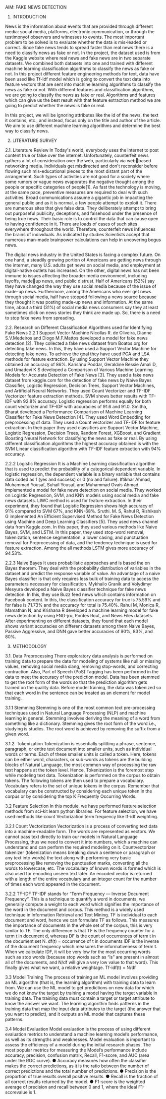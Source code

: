   AIM: FAKE NEWS DETECTION
  
1. INTRODUCTION
   
News is the information about events that are provided through different media: social media, platforms, electronic communication, or through the testimonyof observers and
witnesses to events. The most important problem to be solved is to evaluate whether the data is mis-leaded or correct. 
Since fake news tends to spread faster than real news there is a need to classify news as fake or not. In the project, the dataset used is from the Kaggle website where real
news and fake news are in two separate datasets. We combined both datasets into one and trained with different machine learning classification algorithms to classify the news
as fake or not. In this project different feature engineering methods for text, data have been used like Tf-Idf model which is going to convert the text data into feature
vectors that are sent into machine learning algorithms to classify the news as fake or not. With different features and classification algorithms, we are going to classify
the news as fake or real. Algorithms and features which can give us the best result with that feature extraction method we are going to predict whether the news is fake or real.

In this project, we will be ignoring attributes like the id of the news, the text it contains, etc., and instead, focus only on the title and author of the article. We aim to 
use different machine learning algorithms and determine the best way to classify news.

2. LITERATURE SURVEY
   
2.1. Literature Review
In Today's world, everybody uses the internet to post content true or false over the internet. Unfortunately, counterfeit news gathers a lot of consideration over the web,
particularly via webbased networking media. Individuals get misdirected and don't reconsider before flowing such mis-educational pieces to the most distant part of the
arrangement. Such types of activities are not good for a society where some rumors or vague news evaporates the negative thought among the people or specific categories of
people[1]. As fast the technology is moving, at the same pace, preventive measures are required to deal with such activities. Broad communications assume a gigantic job in
impacting the general public and as it is normal, a few people attempt to exploit it. There are numerous sites that give false data. They deliberately attempt to bring out
purposeful publicity, deceptions, and falsehood under the presence of being true news. Their basic role is to control the data that can cause open to having confidence in it.
There are loads of cases of such sites everywhere throughout the world. Therefore, counterfeit news influences the brains of individuals. As indicated by studies Scientists
accept that numerous man-made brainpower calculations can help in uncovering bogus news.

The digital news industry in the United States is facing a complex future. On one hand, a steadily growing portion of Americans are getting news through the internet, many 
U.S. adults get news on social media, and employment at digital-native outlets has increased. On the other, digital news has not been immune to issues affecting the broader
media environment, including layoffs, madeup news, and public distrust. Half of Americans (52%) say they have changed the way they use social media because of the issue of 
made-up news. Furthermore, among the Americans who ever get news through social media, half have stopped following a news source because they thought it was posting made-up 
news and information. At the same time, about a third (31%) of social media news consumers say they at least sometimes click on news stories they think are made up. So, 
there is a need to stop fake news from spreading.

2.2. Research on Different Classification Algorithms used for Identifying Fake 
News 
2.2.1 Support Vector Machine 
Nicollas R. de Oliveira, Dianne S.V.Medeiros and Diogo M.F.Mattos developed a model for fake news detection [2]. They collected a fake news dataset from Boatos.org for detecting
fake news. In this, they have used a Support Vector Machine for detecting fake news. To achieve the goal they have used PCA and LSA methods for feature extraction. By using Support
Vector Machine they obtained an accuracy of 86%. Karishnu Poddar, Geraldine Bessie Amali D, and Umadevi K S developed a Comparison of Various Machine Learning Models for Accurate
Detection of Fake News [3]. They used a fake news dataset from kaggle.com for the detection of fake news by Naive Bayes Classifier, Logistic Regression, Decision Trees, Support 
Vector Machines, and Artificial Neural Networks. They used Count Vectorizer and TF-IDF Vectorizer feature extraction methods. SVM shows better results with TF-IDF with 92.8% accuracy.
Logistic regression performs equally for both count vectorizer and TF-IDF with accuracies of 91.6 and 91.0. Smitha, Bharat developed a Performance Comparison of Machine Learning 
Classifier for Fake News Detection [4]. They used Word Embedding for preprocessing of data. They used a Count vectorizer and TF-IDF for feature extraction. In their paper they 
used classifiers are Support Vector Machine, Logistic Regression, Decision Trees, Random Forest, XGBoost, and Gradient Boosting Neural Network for classifying the news as fake or 
real. By using different classification algorithms the highest accuracy obtained is with the SVM Linear classification algorithm with TF-IDF feature extraction with 94% accuracy. 

2.2.2 Logistic Regression 
It is a Machine Learning classification algorithm that is used to predict the probability of a categorical dependent variable. In logistic regression, the dependent variable is 
a binary variable that contains data coded as 1 (yes and success) or 0 (no and failure). Iftikhar Ahmad, Muhammad Yousaf, Suhail Yousaf, and Muhammad Ovais Ahmad implemented a 
model for fake news detection on social media. They worked on Logistic Regression, SVM, and KNN models using social media and fake news datasets. LIWC method is used for feature
extraction. In their experiment, they found that Logistic Regression shows high accuracy of 91% compared to SVM 67%, and KNN-68%. 
Sruthi. M. S, Rahul R, Rishikesh G implemented An Efficient Supervised Method for Fake News Detection using Machine and Deep Learning Classifiers [5]. They used news channel data 
from Kaggle.com. In this paper, they used various methods like Naive Bayes, SVM, and LSTM. In this paper, they used stop-word removal, tokenization, sentence segmentation, a lower
casing, and punctuation removal for Preprocessing of data, and the tendency technique is used for feature extraction. Among the all methods LSTM gives more accuracy of 94.53%. 

2.2.3 Naive Bayes 
It uses probabilistic approaches and is based the on Bayes theorem. They deal with the probability distribution of variables in the dataset and predict the response variable of 
value. An advantage of a naive Bayes classifier is that only requires less bulk of training data to access the parameters necessary for classification. Mykhailo Granik and Volydimyr
Mesyura developed a Naive Bayes classifier technique for fake news detection. In this, they use Buzz feed news which contains information on Facebook content. In this, the 
classification accuracy for true is 75.59% and for false is 71.73% and the accuracy for total is 75.40%. Rahul M, Monica R, Mamathan N, and Krishana R developed a machine learning 
model for fake news detection by using FND-jru, Pontes Rout, and News Files datasets. After experimenting on different datasets, they found that each model shows variant accuracies 
on different datasets among them Naive Bayes, Passive Aggressive, and DNN gave better accuracies of 90%, 83%, and 80%. 

3. METHODOLOGY
   
3.1. Data Preprocessing 
There exploratory data analysis is performed on training data to prepare the data for modeling of systems like null or missing values, removing social media slang, removing stop-words,
and correcting contraction. Also, Part of Speech (PoS) Tagging has been performed in the data to meet the accuracy of the prediction model. Data has been stemmed to get the root
form of the words so that the prediction algorithm gets trained on the quality data. Before model training, the data was tokenized so that each word in the sentence can be treated
as an element for model training.

3.1.1 Stemming 
Stemming is one of the most common text pre-processing techniques used in Natural Language Processing (NLP) and machine learning in general. Stemming involves deriving the meaning
of a word from something like a dictionary. Stemming gives the root form of the word i.e., studying is studies. The root word is achieved by removing the suffix from a given word. 

3.1.2. Tokenization 
Tokenization is essentially splitting a phrase, sentence, paragraph, or entire text document into smaller units, such as individual words or terms. Each of these smaller units is
called a token. Here, tokens can be either word, characters, or sub-words as tokens are the building blocks of Natural Language, the most common way of processing the raw text 
happens at the token level. Hence, Tokenization is the foremost step while modeling text data. Tokenization is performed on the corpus to obtain tokens. The following tokens are 
then used to prepare a vocabulary. Vocabulary refers to the set of unique tokens in the corpus. Remember that vocabulary can be constructed by considering each unique token in
the corpus or by considering the top K Frequently Occurring Words.

3.2 Feature Selection 
In this module, we have performed feature selection methods from sci-kit learn python libraries. For feature selection, we have used methods like count Vectorization term frequency 
like tf-idf weighting.

3.2.1 Count Vectorization 
Vectorization is a process of converting text data into a machine-readable form. The words are represented as vectors. We cannot pass text directly to train our models in Natural
Language Processing, thus we need to convert it into numbers, which a machine can understand and can perform the required modeling on it. Countvectorizer tokenizer (tokenization
means breaking down a sentence or paragraph or any text into words) the text along with performing very basic preprocessing like removing the punctuation marks, converting all 
the words to lowercase, etc. The vocabulary of known words is formed which is also used for encoding unseen text later. An encoded vector is returned with a length of the entire
vocabulary and an integer count for the number of times each word appeared in the document. 

3.2.2 TF-IDF 
TF-IDF stands for “Term Frequency — Inverse Document Frequency”. This is a technique to quantify a word in documents, we generally compute a weight to each word which signifies the 
importance of the word in the document and corpus. This method is a widely used technique in Information Retrieval and Text Mining. TF is individual to each document and word,
hence we can formulate TF as follows. 
This measures the importance of documents in the whole set of the corpus, this is very similar to TF. The only difference is that TF is the frequency counter for a term t in 
document d, whereas DF is the count of occurrences of term t in the document set N. df(t) = occurrence of t in documents IDF is the inverse of the document frequency which measures 
the informativeness of term t. When we calculate IDF, it will be very low for the most occurring words such as stop words (because stop words such as “is” are present in almost all
of the documents, and N/df will give a very low value to that word). This finally gives what we want, a relative weightage. Tf-idf(t) = N/df 

3.3 Model Training 
The process of training an ML model involves providing an ML algorithm (that is, the learning algorithm) with training data to learn from. We can use the ML model to get predictions
on new data for which we do not know the target by training a model having the target variable in training data. The training data must contain a target or target attribute to know
the answer we want. The learning algorithm finds patterns in the training data that map the input data attributes to the target (the answer that you want to predict), and it 
outputs an ML model that captures these patterns. 

3.4 Model Evaluation 
Model evaluation is the process of using different evaluation metrics to understand a machine learning model’s performance, as well as its strengths and weaknesses. Model evaluation 
is important to assess the efficiency of a model during the initial research phases. The most popular metrics for measuring the Model’s performance include accuracy, precision, 
confusion matrix, Recall, F1-score, and AUC (area under the ROC curve). 
● Accuracy measures how often the classifier makes the correct predictions, as it is the ratio between the number of correct predictions and the total number of predictions. 
● Precision is the proportion of true results overall positive results. 
● Recall is the fraction of all correct results returned by the model. 
● F1-score is the weighted average of precision and recall between 0 and 1, where the ideal F1-scorevalue is 1.

